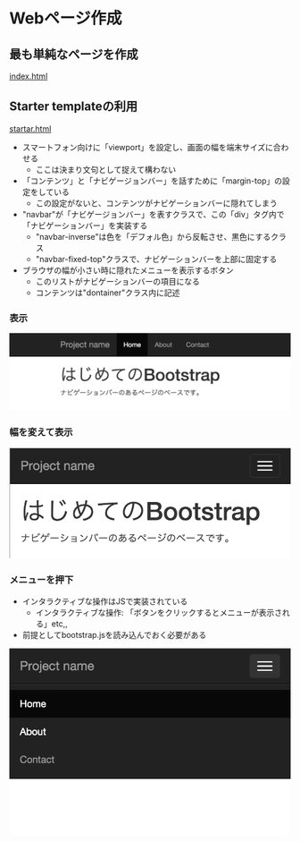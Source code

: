 # Webページ作成

## 最も単純なページを作成

[index.html](index.html)

## Starter templateの利用

[startar.html](startar.html)

* スマートフォン向けに「viewport」を設定し、画面の幅を端末サイズに合わせる
    * ここは決まり文句として捉えて構わない
* 「コンテンツ」と「ナビゲージョンバー」を話すために「margin-top」の設定をしている
    * この設定がないと、コンテンツがナビゲーションバーに隠れてしまう
* "navbar"が「ナビゲージョンバー」を表すクラスで、この「div」タグ内で「ナビゲーションバー」を実装する
    * "navbar-inverse"は色を「デフォル色」から反転させ、黒色にするクラス
    * "navbar-fixed-top"クラスで、ナビゲーションバーを上部に固定する
* ブラウザの幅が小さい時に隠れたメニューを表示するボタン
    * このリストがナビゲーションバーの項目になる
    * コンテンツは"dontainer"クラス内に記述

### 表示

![bootstra_00](image/bootstrap_00.png)

### 幅を変えて表示

![bootstra_01](image/bootstrap_01.png)

### メニューを押下

* インタラクティブな操作はJSで実装されている
    * インタラクティブな操作: 「ボタンをクリックするとメニューが表示される」etc,,
* 前提としてbootstrap.jsを読み込んでおく必要がある

![bootstra_02](image/bootstrap_02.png)
